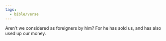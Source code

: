 ```yaml
---
tags:
  - bible/verse
---
```

Aren’t we considered as foreigners by him? For he has sold us, and has also used up our money.